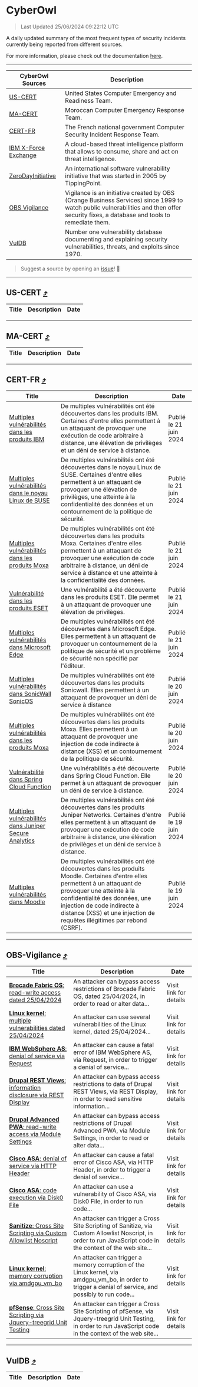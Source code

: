 
 <div id='top'></div>

# CyberOwl

 > Last Updated 25/06/2024 09:22:12 UTC
 
 A daily updated summary of the most frequent types of security incidents currently being reported from different sources.
 
 For more information, please check out the documentation [here](./docs/README.md).
 
 ---
 |CyberOwl Sources|Description|
 |---|---|
 |[US-CERT](#us-cert-arrow_heading_up)|United States Computer Emergency and Readiness Team.|
 |[MA-CERT](#ma-cert-arrow_heading_up)|Moroccan Computer Emergency Response Team.|
 |[CERT-FR](#cert-fr-arrow_heading_up)|The French national government Computer Security Incident Response Team.|
 |[IBM X-Force Exchange](#ibmcloud-arrow_heading_up)|A cloud-based threat intelligence platform that allows to consume, share and act on threat intelligence.|
 |[ZeroDayInitiative](#zerodayinitiative-arrow_heading_up)|An international software vulnerability initiative that was started in 2005 by TippingPoint.|
 |[OBS Vigilance](#obs-vigilance-arrow_heading_up)|Vigilance is an initiative created by OBS (Orange Business Services) since 1999 to watch public vulnerabilities and then offer security fixes, a database and tools to remediate them.|
 |[VulDB](#vuldb-arrow_heading_up)|Number one vulnerability database documenting and explaining security vulnerabilities, threats, and exploits since 1970.|
 
 > Suggest a source by opening an [issue](https://github.com/karimhabush/cyberowl/issues)! :raised_hands:
 ---

## US-CERT [:arrow_heading_up:](#cyberowl)

 |Title|Description|Date|
 |---|---|---|
 
 ---

## MA-CERT [:arrow_heading_up:](#cyberowl)

 |Title|Description|Date|
 |---|---|---|
 
 ---

## CERT-FR [:arrow_heading_up:](#cyberowl)

 |Title|Description|Date|
 |---|---|---|
 |[ Multiples vulnérabilités dans les produits IBM](https://www.cert.ssi.gouv.fr/avis/CERTFR-2024-AVI-0514/)|De multiples vulnérabilités ont été découvertes dans les produits IBM. Certaines d'entre elles permettent à un attaquant de provoquer une exécution de code arbitraire à distance, une élévation de privilèges et un déni de service à distance.|Publié le 21 juin 2024|
 |[ Multiples vulnérabilités dans le noyau Linux de SUSE](https://www.cert.ssi.gouv.fr/avis/CERTFR-2024-AVI-0513/)|De multiples vulnérabilités ont été découvertes dans le noyau Linux de SUSE. Certaines d'entre elles permettent à un attaquant de provoquer une élévation de privilèges, une atteinte à la confidentialité des données et un contournement de la politique de sécurité.|Publié le 21 juin 2024|
 |[ Multiples vulnérabilités dans les produits Moxa](https://www.cert.ssi.gouv.fr/avis/CERTFR-2024-AVI-0512/)|De multiples vulnérabilités ont été découvertes dans les produits Moxa. Certaines d'entre elles permettent à un attaquant de provoquer une exécution de code arbitraire à distance, un déni de service à distance et une atteinte à la confidentialité des données.|Publié le 21 juin 2024|
 |[ Vulnérabilité dans les produits ESET](https://www.cert.ssi.gouv.fr/avis/CERTFR-2024-AVI-0511/)|Une vulnérabilité a été découverte dans les produits ESET. Elle permet à un attaquant de provoquer une élévation de privilèges.|Publié le 21 juin 2024|
 |[ Multiples vulnérabilités dans Microsoft Edge](https://www.cert.ssi.gouv.fr/avis/CERTFR-2024-AVI-0510/)|De multiples vulnérabilités ont été découvertes dans Microsoft Edge. Elles permettent à un attaquant de provoquer un contournement de la politique de sécurité et un problème de sécurité non spécifié par l'éditeur.|Publié le 21 juin 2024|
 |[ Multiples vulnérabilités dans SonicWall SonicOS](https://www.cert.ssi.gouv.fr/avis/CERTFR-2024-AVI-0509/)|De multiples vulnérabilités ont été découvertes dans les produits Sonicwall. Elles permettent à un attaquant de provoquer un déni de service à distance|Publié le 20 juin 2024|
 |[ Multiples vulnérabilités dans les produits Moxa](https://www.cert.ssi.gouv.fr/avis/CERTFR-2024-AVI-0508/)|De multiples vulnérabilités ont été découvertes dans les produits Moxa. Elles permettent à un attaquant de provoquer une injection de code indirecte à distance (XSS) et un contournement de la politique de sécurité.|Publié le 20 juin 2024|
 |[ Vulnérabilité dans Spring Cloud Function](https://www.cert.ssi.gouv.fr/avis/CERTFR-2024-AVI-0507/)|Une vulnérabilités a été découverte dans Spring Cloud Function. Elle permet à un attaquant de provoquer un déni de service à distance.|Publié le 20 juin 2024|
 |[ Multiples vulnérabilités dans Juniper Secure Analytics](https://www.cert.ssi.gouv.fr/avis/CERTFR-2024-AVI-0506/)|De multiples vulnérabilités ont été découvertes dans les produits Juniper Networks. Certaines d'entre elles permettent à un attaquant de provoquer une exécution de code arbitraire à distance, une élévation de privilèges et un déni de service à distance.|Publié le 19 juin 2024|
 |[ Multiples vulnérabilités dans Moodle](https://www.cert.ssi.gouv.fr/avis/CERTFR-2024-AVI-0505/)|De multiples vulnérabilités ont été découvertes dans les produits Moodle. Certaines d'entre elles permettent à un attaquant de provoquer une atteinte à la confidentialité des données, une injection de code indirecte à distance (XSS) et une injection de requêtes illégitimes par rebond (CSRF).|Publié le 19 juin 2024|
 
 ---

## OBS-Vigilance [:arrow_heading_up:](#cyberowl)

 |Title|Description|Date|
 |---|---|---|
 |[<a href="https://vigilance.fr/vulnerability/Brocade-Fabric-OS-read-write-access-dated-25-04-2024-44147" class="noirorange"><b>Brocade Fabric OS</b>: read-write access dated 25/04/2024</a>](https://vigilance.fr/vulnerability/Brocade-Fabric-OS-read-write-access-dated-25-04-2024-44147)|An attacker can bypass access restrictions of Brocade Fabric OS, dated 25/04/2024, in order to read or alter data...|Visit link for details|
 |[<a href="https://vigilance.fr/vulnerability/Linux-kernel-multiple-vulnerabilities-dated-25-04-2024-44146" class="noirorange"><b>Linux kernel</b>: multiple vulnerabilities dated 25/04/2024</a>](https://vigilance.fr/vulnerability/Linux-kernel-multiple-vulnerabilities-dated-25-04-2024-44146)|An attacker can use several vulnerabilities of the Linux kernel, dated 25/04/2024...|Visit link for details|
 |[<a href="https://vigilance.fr/vulnerability/IBM-WebSphere-AS-denial-of-service-via-Request-44145" class="noirorange"><b>IBM WebSphere AS</b>: denial of service via Request</a>](https://vigilance.fr/vulnerability/IBM-WebSphere-AS-denial-of-service-via-Request-44145)|An attacker can cause a fatal error of IBM WebSphere AS, via Request, in order to trigger a denial of service...|Visit link for details|
 |[<a href="https://vigilance.fr/vulnerability/Drupal-REST-Views-information-disclosure-via-REST-Display-44143" class="noirorange"><b>Drupal REST Views</b>: information disclosure via REST Display</a>](https://vigilance.fr/vulnerability/Drupal-REST-Views-information-disclosure-via-REST-Display-44143)|An attacker can bypass access restrictions to data of Drupal REST Views, via REST Display, in order to read sensitive information...|Visit link for details|
 |[<a href="https://vigilance.fr/vulnerability/Drupal-Advanced-PWA-read-write-access-via-Module-Settings-44142" class="noirorange"><b>Drupal Advanced PWA</b>: read-write access via Module Settings</a>](https://vigilance.fr/vulnerability/Drupal-Advanced-PWA-read-write-access-via-Module-Settings-44142)|An attacker can bypass access restrictions of Drupal Advanced PWA, via Module Settings, in order to read or alter data...|Visit link for details|
 |[<a href="https://vigilance.fr/vulnerability/Cisco-ASA-denial-of-service-via-HTTP-Header-44141" class="noirorange"><b>Cisco ASA</b>: denial of service via HTTP Header</a>](https://vigilance.fr/vulnerability/Cisco-ASA-denial-of-service-via-HTTP-Header-44141)|An attacker can cause a fatal error of Cisco ASA, via HTTP Header, in order to trigger a denial of service...|Visit link for details|
 |[<a href="https://vigilance.fr/vulnerability/Cisco-ASA-code-execution-via-Disk0-File-44140" class="noirorange"><b>Cisco ASA</b>: code execution via Disk0 File</a>](https://vigilance.fr/vulnerability/Cisco-ASA-code-execution-via-Disk0-File-44140)|An attacker can use a vulnerability of Cisco ASA, via Disk0 File, in order to run code...|Visit link for details|
 |[<a href="https://vigilance.fr/vulnerability/Sanitize-Cross-Site-Scripting-via-Custom-Allowlist-Noscript-44135" class="noirorange"><b>Sanitize</b>: Cross Site Scripting via Custom Allowlist Noscript</a>](https://vigilance.fr/vulnerability/Sanitize-Cross-Site-Scripting-via-Custom-Allowlist-Noscript-44135)|An attacker can trigger a Cross Site Scripting of Sanitize, via Custom Allowlist Noscript, in order to run JavaScript code in the context of the web site...|Visit link for details|
 |[<a href="https://vigilance.fr/vulnerability/Linux-kernel-memory-corruption-via-amdgpu-vm-bo-44134" class="noirorange"><b>Linux kernel</b>: memory corruption via amdgpu_vm_bo</a>](https://vigilance.fr/vulnerability/Linux-kernel-memory-corruption-via-amdgpu-vm-bo-44134)|An attacker can trigger a memory corruption of the Linux kernel, via amdgpu_vm_bo, in order to trigger a denial of service, and possibly to run code...|Visit link for details|
 |[<a href="https://vigilance.fr/vulnerability/pfSense-Cross-Site-Scripting-via-Jquery-treegrid-Unit-Testing-44133" class="noirorange"><b>pfSense</b>: Cross Site Scripting via Jquery-treegrid Unit Testing</a>](https://vigilance.fr/vulnerability/pfSense-Cross-Site-Scripting-via-Jquery-treegrid-Unit-Testing-44133)|An attacker can trigger a Cross Site Scripting of pfSense, via Jquery-treegrid Unit Testing, in order to run JavaScript code in the context of the web site...|Visit link for details|
 
 ---

## VulDB [:arrow_heading_up:](#cyberowl)

 |Title|Description|Date|
 |---|---|---|
 